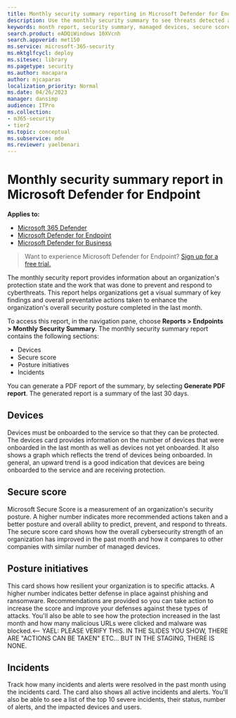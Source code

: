 ```yaml
---
title: Monthly security summary reporting in Microsoft Defender for Endpoint
description: Use the monthly security summary to see threats detected and prevented, current status from Microsoft Secure Score, and recommended actions.
keywords: month report, security summary, managed devices, secure score, incidents
search.product: eADQiWindows 10XVcnh
search.appverid: met150
ms.service: microsoft-365-security
ms.mktglfcycl: deploy
ms.sitesec: library
ms.pagetype: security
ms.author: macapara
author: mjcaparas
localization_priority: Normal
ms.date: 04/26/2023
manager: dansimp
audience: ITPro
ms.collection: 
- m365-security
- tier2
ms.topic: conceptual
ms.subservice: mde
ms.reviewer: yaelbenari
---
```


# Monthly security summary report in Microsoft Defender for Endpoint

**Applies to:**

- [Microsoft 365 Defender](https://go.microsoft.com/fwlink/?linkid=2118804)
- [Microsoft Defender for Endpoint](https://go.microsoft.com/fwlink/p/?linkid=2154037)
- [Microsoft Defender for Business](../defender-business/mdb-overview.md)

> Want to experience Microsoft Defender for Endpoint? [Sign up for a free trial.](https://signup.microsoft.com/create-account/signup?products=7f379fee-c4f9-4278-b0a1-e4c8c2fcdf7e&ru=https://aka.ms/MDEp2OpenTrial?ocid=docs-wdatp-exposedapis-abovefoldlink)


The monthly security report provides information about an organization's protection state and the work that was done to prevent and respond to cyberthreats. This report helps organizations get a visual summary of key findings and overall preventative actions taken to enhance the organization's overall security posture completed in the last month. 

To access this report, in the navigation pane, choose **Reports > Endpoints > Monthly Security Summary**. The monthly security summary report contains the following sections:

- Devices
- Secure score
- Posture initiatives
- Incidents

You can generate a PDF report of the summary, by selecting **Generate PDF report**. The generated report is a summary of the last 30 days.


## Devices
Devices must be onboarded to the service so that they can be protected. The devices card provides information on the number of devices that were onboarded in the last month as well as devices not yet onboarded. It also shows a graph which reflects the trend of devices being onboarded. In general, an upward trend is a good indication that devices are being onboarded to the service and are receiving protection.

## Secure score
Microsoft Secure Score is a measurement of an organization's security posture. A higher number indicates more recommended actions taken and a better posture and overall ability to predict, prevent, and respond to threats. The secure score card shows how the overall cybersecurity strength of an organization has improved in the past month and how it compares to other companies with similar number of managed devices.


## Posture initiatives 
This card shows how resilient your organization is to specific attacks. A higher number indicates better defense in place against phishing and ransomware. Recommendations are provided so you can take action to increase the score and improve your defenses against these types of attacks. You'll also be able to see how the protection increased in the last month and how many malicious URLs were clicked and malware was blocked.<-- YAEL: PLEASE VERIFY THIS. IN THE SLIDES YOU SHOW, THERE ARE "ACTIONS CAN BE TAKEN" ETC... BUT IN THE STAGING, THERE IS NONE.

## Incidents
Track how many incidents and alerts were resolved in the past month using the incidents card. The card also shows all active incidents and alerts. You'll also be able to see a list of the top 10 severe incidents, their status, number of alerts, and the impacted devices and users. 


 